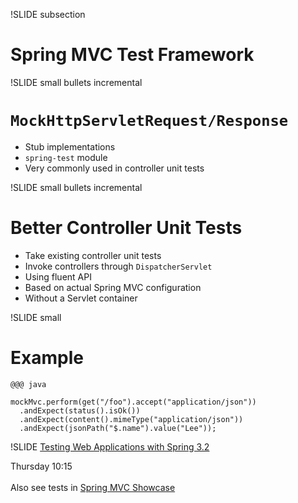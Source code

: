 !SLIDE subsection
# Spring MVC Test Framework

!SLIDE small bullets incremental
# `MockHttpServletRequest/Response`

* Stub implementations
* `spring-test` module
* Very commonly used in controller unit tests

!SLIDE small bullets incremental
# Better Controller Unit Tests

* Take existing controller unit tests
* Invoke controllers through `DispatcherServlet`
* Using fluent API
* Based on actual Spring MVC configuration
* Without a Servlet container

!SLIDE small
# Example
 
    @@@ java

    mockMvc.perform(get("/foo").accept("application/json"))
      .andExpect(status().isOk())
      .andExpect(content().mimeType("application/json"))
      .andExpect(jsonPath("$.name").value("Lee"));

!SLIDE
[Testing Web Applications with Spring 3.2](http://www.springone2gx.com/conference/washington/2012/10/session?id=27664)

Thursday 10:15
<br>
<br>
Also see tests in [Spring MVC Showcase](https://github.com/springsource/spring-mvc-showcase)


